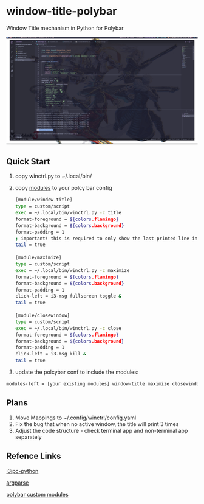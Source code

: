 # window-title-polybar

Window Title mechanism in Python for Polybar

![screenshot](screenshot/2023-01-04_03-59.png)

## Quick Start

1. copy winctrl.py to ~/.local/bin/

2. copy [modules](modules.conf) to your polcy bar config

   ```bash
   [module/window-title]
   type = custom/script
   exec = ~/.local/bin/winctrl.py -c title
   format-foreground = ${colors.flamingo}
   format-background = ${colors.background}
   format-padding = 1
   ; important! this is required to only show the last printed line in the bar
   tail = true

   [module/maximize]
   type = custom/script
   exec = ~/.local/bin/winctrl.py -c maximize
   format-foreground = ${colors.flamingo}
   format-background = ${colors.background}
   format-padding = 1
   click-left = i3-msg fullscreen toggle &
   tail = true

   [module/closewindow]
   type = custom/script
   exec = ~/.local/bin/winctrl.py -c close
   format-foreground = ${colors.flamingo}
   format-background = ${colors.background}
   format-padding = 1
   click-left = i3-msg kill &
   tail = true

   ```

3. update the polcybar conf to include the modules:

```bash
modules-left = [your existing modules] window-title maximize closewindow
```

## Plans

1. Move Mappings to ~/.config/winctrl/config.yaml
2. Fix the bug that when no active window, the title will print 3 times
3. Adjust the code structure - check terminal app and non-terminal app separately

## Refence Links

[i3ipc-python](https://github.com/altdesktop/i3ipc-python)

[argparse](https://docs.python.org/3/howto/argparse.html)

[polybar custom modules](https://github.com/polybar/polybar/wiki/Module:-script)
